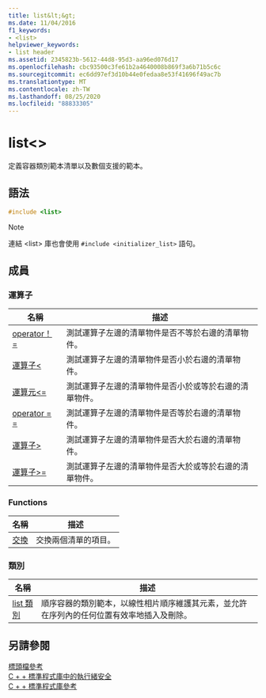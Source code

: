 ```yaml
---
title: list&lt;&gt;
ms.date: 11/04/2016
f1_keywords:
- <list>
helpviewer_keywords:
- list header
ms.assetid: 2345823b-5612-44d8-95d3-aa96ed076d17
ms.openlocfilehash: cbc93500c3fe61b2a4640008b869f3a6b71b5c6c
ms.sourcegitcommit: ec6dd97ef3d10b44e0fedaa8e53f41696f49ac7b
ms.translationtype: MT
ms.contentlocale: zh-TW
ms.lasthandoff: 08/25/2020
ms.locfileid: "88833305"
---
```

# <a name="ltlistgt"></a>list&lt;&gt;

定義容器類別範本清單以及數個支援的範本。

## <a name="syntax"></a>語法

```cpp
#include <list>
```

> [!NOTE]
> 連結 \<list> 庫也會使用 `#include <initializer_list>` 語句。

## <a name="members"></a>成員

### <a name="operators"></a>運算子

|名稱|描述|
|-|-|
|[operator！ =](../standard-library/list-operators.md#op_neq)|測試運算子左邊的清單物件是否不等於右邊的清單物件。|
|[運算子<](../standard-library/list-operators.md#op_lt)|測試運算子左邊的清單物件是否小於右邊的清單物件。|
|[運算元\<=](../standard-library/list-operators.md#op_gt_eq)|測試運算子左邊的清單物件是否小於或等於右邊的清單物件。|
|[operator = =](../standard-library/list-operators.md#op_eq_eq)|測試運算子左邊的清單物件是否等於右邊的清單物件。|
|[運算子>](../standard-library/list-operators.md#op_gt)|測試運算子左邊的清單物件是否大於右邊的清單物件。|
|[運算子>=](../standard-library/list-operators.md#op_gt_eq)|測試運算子左邊的清單物件是否大於或等於右邊的清單物件。|

### <a name="functions"></a>Functions

|名稱|描述|
|-|-|
|[交換](../standard-library/list-functions.md#swap)|交換兩個清單的項目。|

### <a name="classes"></a>類別

|名稱|描述|
|-|-|
|[list 類別](../standard-library/list-class.md)|順序容器的類別範本，以線性相片順序維護其元素，並允許在序列內的任何位置有效率地插入及刪除。|

## <a name="see-also"></a>另請參閱

[標頭檔參考](../standard-library/cpp-standard-library-header-files.md)\
[C + + 標準程式庫中的執行緒安全](../standard-library/thread-safety-in-the-cpp-standard-library.md)\
[C + + 標準程式庫參考](../standard-library/cpp-standard-library-reference.md)
